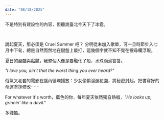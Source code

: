 ```yaml
---
date: "08/18/2025"
---
```


不是特別有建設性的內容，但聽說臺北今天下了冰雹。

$\;$

說起夏天，那必須是 Cruel Summer 吧？
分明從未加入歌單，可一旦時節步入七月中下旬，總是自然而然地在鍵盤上敲打，這幾個字就不知不覺在搜尋欄浮現。

夏日的嚴酷與黏膩，我整個人像是要融化了般，水珠滴滴答答。

*"I love you, ain't that the worst thing you ever heard?"*

俗氣又老套的電影在腦內循環播放：少女偷偷溜進花園，將秘密封起，把書寫好的命運塗抹修改⋯⋯

For whatever it's worth，藍色的你，每年夏天依然獨自熱唱，*"He looks up, grinnin' like a devil."*

多殘酷。



